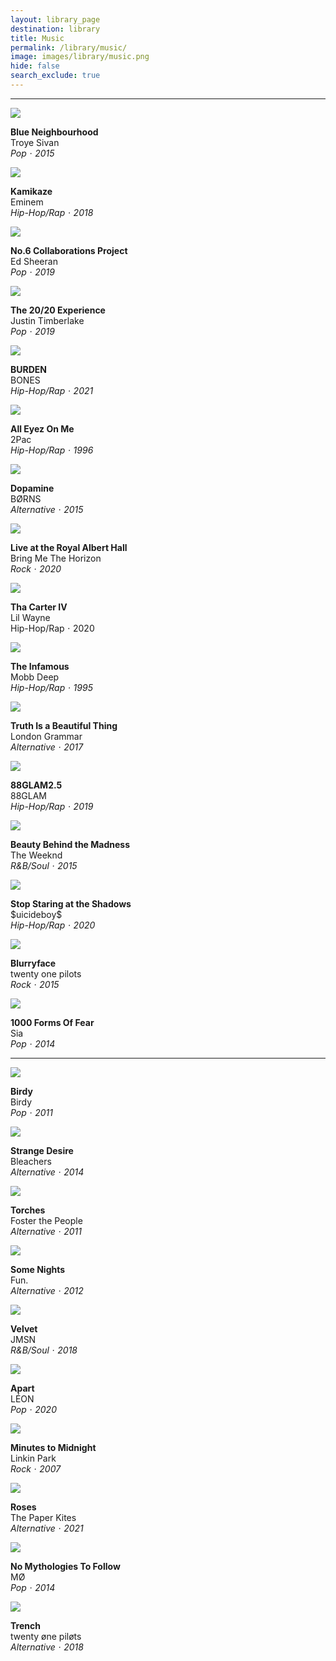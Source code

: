 ```yaml
---
layout: library_page
destination: library
title: Music
permalink: /library/music/
image: images/library/music.png
hide: false
search_exclude: true
---
```


<!-- Music -->
<hr>

<!-- start album images -->
<div class="custom-images-style" >

<div class="custom-overlay-container-blur">
    <a href="https://music.apple.com/us/album/blue-neighbourhood-deluxe/1389111732" ><img src="https://is1-ssl.mzstatic.com/image/thumb/Music124/v4/c5/3f/9d/c53f9d75-5755-77c1-7a1e-06d5da00c999/16UMGIM53730.rgb.jpg/600x600bb.webp"></a>
    <p class="custom-overlay-text">
    <b class="custom-bold">Blue Neighbourhood</b>
    <br>Troye Sivan<br>
    <i style="font-size:14px;">Pop · 2015</i></p>
</div>

<div class="custom-overlay-container-blur">
    <a href="https://music.apple.com/us/album/kamikaze/1434770366" ><img  src="https://is4-ssl.mzstatic.com/image/thumb/Music115/v4/58/f8/88/58f88801-2fc9-4600-a07f-425bb94315c8/00602577046223.rgb.jpg/300x300bb.webp" ></a>
    <p class="custom-overlay-text">
    <b class="custom-bold">Kamikaze</b>
    <br>Eminem<br>
    <i style="font-size:14px;">Hip-Hop/Rap · 2018</i></p>
</div>

<div class="custom-overlay-container-blur">
    <a href="https://music.apple.com/us/album/i-dont-care/1464549183?i=1464549844" ><img src="https://is1-ssl.mzstatic.com/image/thumb/Music123/v4/ba/e2/2a/bae22a5e-c878-da64-0ecc-4a3584a1a139/190295411411.jpg/300x300bb.webp"></a>
    <p class="custom-overlay-text">
    <b class="custom-bold">No.6 Collaborations Project</b>
    <br>Ed Sheeran<br>
    <i style="font-size:14px;">Pop · 2019</i></p>
</div>

<div class="custom-overlay-container-blur">
    <a href="https://music.apple.com/us/album/the-20-20-experience-deluxe-version/1441493446" ><img src="https://is3-ssl.mzstatic.com/image/thumb/Music124/v4/5b/3b/db/5b3bdb72-9ace-82ed-ad25-37a021448ad2/886443854406.jpg/300x300bb.webp"></a>
    <p class="custom-overlay-text">
    <b class="custom-bold">The 20/20 Experience</b>
    <br>Justin Timberlake<br>
    <i style="font-size:14px;">Pop · 2019</i></p>
</div>

<div class="custom-overlay-container-blur">
    <a href="https://music.apple.com/us/album/burden/1548568952" ><img src="https://is2-ssl.mzstatic.com/image/thumb/Music124/v4/06/fa/1b/06fa1b0c-4b34-88ef-f383-b2a330d3f877/194690416361_cover.jpg/300x300bb.webp"></a>
    <p class="custom-overlay-text">
    <b class="custom-bold">BURDEN</b>
    <br>BONES<br>
    <i style="font-size:14px;">Hip-Hop/Rap · 2021</i></p>
</div>

<div class="custom-overlay-container-blur">
    <a href="https://music.apple.com/us/album/all-eyez-on-me-remastered/6917199" ><img src="https://is1-ssl.mzstatic.com/image/thumb/Music125/v4/0c/3f/02/0c3f026d-72c8-953b-6f34-9566e45861fa/dj.lbjggise.jpg/600x600bb.webp"></a>
    <p class="custom-overlay-text">
    <b class="custom-bold">All Eyez On Me</b>
    <br>2Pac<br>
    <i style="font-size:14px;">Hip-Hop/Rap · 1996</i></p>
</div>

<div class="custom-overlay-container-blur">
    <a href="https://music.apple.com/us/album/dopamine/1440848871" ><img src="https://is4-ssl.mzstatic.com/image/thumb/Music125/v4/8b/81/d9/8b81d989-a31d-1ca7-1832-6052646bbfdc/00602547527653.rgb.jpg/600x600bb.webp"></a>
    <p class="custom-overlay-text">
    <b class="custom-bold">Dopamine</b>
    <br>BØRNS<br>
    <i style="font-size:14px;">Alternative · 2015</i></p>
</div>

<div class="custom-overlay-container-blur">
    <a href="https://music.apple.com/us/album/live-at-the-royal-albert-hall-ultra-hd-version/1545140321" ><img src="https://is1-ssl.mzstatic.com/image/thumb/Music114/v4/c2/5b/90/c25b9028-e639-669c-beb1-583b5b960009/886448988694.jpg/300x300bb.webp"></a>
    <p class="custom-overlay-text">
    <b class="custom-bold">Live at the Royal Albert Hall </b>
    <br>Bring Me The Horizon<br>
    <i style="font-size:14px;">Rock · 2020</i></p>
</div>

<div class="custom-overlay-container-blur">
    <a href="https://music.apple.com/us/album/tha-carter-iv-deluxe-edition/1440669184" ><img src="https://is2-ssl.mzstatic.com/image/thumb/Music115/v4/77/79/d9/7779d944-de6f-4dc3-b546-7fb482b1a6cd/11UMGIM26382.rgb.jpg/600x600bb.webp"></a>
    <p class="custom-overlay-text">
    <b class="custom-bold">Tha Carter IV</b>
    <br>Lil Wayne<br>
    <i style="font-size:14px;"></i>Hip-Hop/Rap · 2020</p>
</div>

<div class="custom-overlay-container-blur">
    <a href="https://music.apple.com/us/album/the-infamous/255342338" ><img src="https://is2-ssl.mzstatic.com/image/thumb/Music125/v4/b0/2f/97/b02f976b-be3c-8f63-491e-f6503aacde02/078636648026.jpg/600x600bb.webp"></a>
    <p class="custom-overlay-text">
    <b class="custom-bold">The Infamous</b>
    <br>Mobb Deep<br>
    <i style="font-size:14px;">Hip-Hop/Rap · 1995</i></p>
</div>

<div class="custom-overlay-container-blur">
    <a href="https://music.apple.com/us/album/truth-is-a-beautiful-thing-deluxe/1217577315" ><img src="https://is4-ssl.mzstatic.com/image/thumb/Music122/v4/f2/c0/d1/f2c0d14b-c685-4c0b-233e-c0049e9d6b74/886446431284.jpg/600x600bb.webp"></a>
    <p class="custom-overlay-text">
    <b class="custom-bold">Truth Is a Beautiful Thing</b>
    <br>London Grammar<br>
    <i style="font-size:14px;">Alternative · 2017</i></p>
</div>

<div class="custom-overlay-container-blur">
    <a href="https://music.apple.com/us/album/88glam2-5/1457994472" ><img src="https://is1-ssl.mzstatic.com/image/thumb/Music113/v4/2f/86/9c/2f869c52-c905-a5db-81d1-87dd091c3d15/00602577645457.rgb.jpg/600x600bb.webp"></a>
    <p class="custom-overlay-text">
    <b class="custom-bold">88GLAM2.5</b>
    <br>88GLAM<br>
    <i style="font-size:14px;">Hip-Hop/Rap · 2019</i></p>
</div>

<div class="custom-overlay-container-blur">
    <a href="https://music.apple.com/us/album/beauty-behind-the-madness/1440826239" ><img src="https://is2-ssl.mzstatic.com/image/thumb/Music124/v4/40/cd/1a/40cd1a65-7948-eb96-74c6-1c4b3497456c/15UMGIM36513.rgb.jpg/600x600bb.webp"></a>
    <p class="custom-overlay-text">
    <b class="custom-bold">Beauty Behind the Madness</b>
    <br>The Weeknd<br>
    <i style="font-size:14px;">R&B/Soul · 2015</i></p>
</div>

<div class="custom-overlay-container-blur">
    <a href="https://music.apple.com/us/album/stop-staring-at-the-shadows/1551171660" ><img src="https://is5-ssl.mzstatic.com/image/thumb/Music115/v4/08/0d/f3/080df3a3-750c-a733-c384-51e5c04e1796/195497822546.jpg/300x300bb-60.jpg"></a>
    <p class="custom-overlay-text">
    <b class="custom-bold">Stop Staring at the Shadows</b>
    <br>$uicideboy$<br>
    <i style="font-size:14px;">Hip-Hop/Rap · 2020</i></p>
</div>

<div class="custom-overlay-container-blur">
    <a href="https://music.apple.com/us/album/blurryface/974485462" ><img src="https://is3-ssl.mzstatic.com/image/thumb/Music115/v4/f8/2d/fb/f82dfb61-b107-297a-d395-5511ebdd277c/dj.hrcgnvji.jpg/600x600bb.webp"></a>
    <p class="custom-overlay-text">
    <b class="custom-bold">Blurryface</b>
    <br>twenty one pilots<br>
    <i style="font-size:14px;">Rock · 2015</i></p>
</div>

<div class="custom-overlay-container-blur">
    <a href="https://music.apple.com/us/album/1000-forms-of-fear-deluxe-version/989874359" ><img src="https://is5-ssl.mzstatic.com/image/thumb/Music115/v4/ea/43/4c/ea434c88-8479-304c-6f89-8cd93a5b9b61/886445231311.jpg/600x600bb.webp"></a>
    <p class="custom-overlay-text">
    <b class="custom-bold">1000 Forms Of Fear</b>
    <br>Sia<br>
    <i style="font-size:14px;">Pop · 2014</i></p>
</div>

<hr>

<div class="custom-overlay-container-blur">
    <a href="https://music.apple.com/us/album/birdy/749892655" ><img src="https://is5-ssl.mzstatic.com/image/thumb/Music124/v4/01/6b/3c/016b3cc8-86ed-c2a6-9dd9-25ef5acea146/dj.jtnneysu.jpg/300x300bb.webp"></a>
    <p class="custom-overlay-text">
    <b class="custom-bold">Birdy</b>
    <br>Birdy<br>
    <i style="font-size:14px;">Pop · 2011</i></p>
</div>

<div class="custom-overlay-container-blur">
    <a href="https://music.apple.com/us/album/strange-desire/884282118" ><img src="https://is2-ssl.mzstatic.com/image/thumb/Music124/v4/4c/2a/74/4c2a7400-42b9-9986-058c-aa8293d7838c/886444565134.jpg/300x300bb.webp"></a>
    <p class="custom-overlay-text">
    <b class="custom-bold">Strange Desire</b>
    <br>Bleachers<br>
    <i style="font-size:14px;">Alternative · 2014</i></p>
</div>

<div class="custom-overlay-container-blur">
    <a href="https://music.apple.com/us/album/torches/435761204" ><img src="https://is5-ssl.mzstatic.com/image/thumb/Music115/v4/ba/07/5b/ba075b3c-f0c4-b519-59f3-7ae74d43246b/dj.lajxsvkg.jpg/300x300bb.webp"></a>
    <p class="custom-overlay-text">
    <b class="custom-bold">Torches</b>
    <br>Foster the People<br>
    <i style="font-size:14px;">Alternative · 2011</i></p>
</div>

<div class="custom-overlay-container-blur">
    <a href="https://music.apple.com/us/album/some-nights/486040153" ><img src="https://is5-ssl.mzstatic.com/image/thumb/Video116/v4/62/f4/d1/62f4d1b4-2eae-52b1-8c15-8d7118da1c71/Jobda44d5da-1b68-4e1e-b509-1dbd3ee807eb-128220604-PreviewImage_preview_image_nonvideo_sdr-Time1643390785741.png/300x300bb.webp"></a>
    <p class="custom-overlay-text">
    <b class="custom-bold">Some Nights</b>
    <br>Fun.<br>
    <i style="font-size:14px;">Alternative · 2012</i></p>
</div>

<div class="custom-overlay-container-blur">
    <a href="https://music.apple.com/us/album/velvet/1426511300" ><img src="https://is5-ssl.mzstatic.com/image/thumb/Music124/v4/eb/ac/7e/ebac7ee4-4a85-a06e-866d-46afcbbf8977/859728160189_cover.jpg/300x300bb.webp"></a>
    <p class="custom-overlay-text">
    <b class="custom-bold">Velvet</b>
    <br>JMSN<br>
    <i style="font-size:14px;">R&B/Soul · 2018</i></p>
</div>

<div class="custom-overlay-container-blur">
    <a href="https://music.apple.com/us/album/apart/1525538383" ><img src="https://is4-ssl.mzstatic.com/image/thumb/Music114/v4/55/2b/93/552b9321-b3d3-3c05-e6d3-b0ffa0652004/4050538605532.jpg/300x300bb.webp"></a>
    <p class="custom-overlay-text">
    <b class="custom-bold">Apart</b>
    <br>LÉON<br>
    <i style="font-size:14px;">Pop · 2020</i></p>
</div>

<div class="custom-overlay-container-blur">
    <a href="https://music.apple.com/us/album/minutes-to-midnight-deluxe-edition/590427297" ><img src="https://is4-ssl.mzstatic.com/image/thumb/Music125/v4/73/03/56/730356d5-a510-3d3f-d3c6-171f64700d35/093624948971.jpg/300x300bb.webp"></a>
    <p class="custom-overlay-text">
    <b class="custom-bold">Minutes to Midnight</b>
    <br>Linkin Park<br>
    <i style="font-size:14px;">Rock · 2007</i></p>
</div>

<div class="custom-overlay-container-blur">
    <a href="https://music.apple.com/us/album/roses/1536810050" ><img src="https://is4-ssl.mzstatic.com/image/thumb/Music124/v4/bc/13/11/bc13118b-4b0b-778a-7df7-b19907a83e44/067003124959.jpg/300x300bb.webp"></a>
    <p class="custom-overlay-text">
    <b class="custom-bold">Roses</b>
    <br>The Paper Kites<br>
    <i style="font-size:14px;">Alternative · 2021</i></p>
</div>

<div class="custom-overlay-container-blur">
    <a href="https://music.apple.com/us/album/no-mythologies-to-follow-deluxe-video-version/859255411" ><img src="https://is2-ssl.mzstatic.com/image/thumb/Music124/v4/c9/b4/5a/c9b45a59-73b6-516d-26ef-a31b54f4ae31/886444569071.jpg/300x300bb.webp"></a>
    <p class="custom-overlay-text">
    <b class="custom-bold">No Mythologies To Follow</b>
    <br>MØ<br>
    <i style="font-size:14px;">Pop · 2014</i></p>
</div>

<div class="custom-overlay-container-blur">
    <a href="https://music.apple.com/us/album/trench/1422828208" ><img src="https://is2-ssl.mzstatic.com/image/thumb/Music124/v4/b0/23/e2/b023e2e0-9454-1756-84ef-d567039ce09e/075679864789.jpg/300x300bb.webp"></a>
    <p class="custom-overlay-text">
    <b class="custom-bold">Trench</b>
    <br>twenty øne piløts<br>
    <i style="font-size:14px;">Alternative · 2018</i></p>
</div>

<!-- <div class="custom-overlay-container-blur">
    <a href="" ><img src=""></a>
    <p class="custom-overlay-text">
    <b class="custom-bold"></b>
    <br><br>
    <i style="font-size:14px;"> · </i></p>
</div> -->

<!-- end album images -->
</div>
